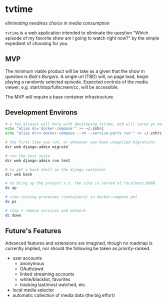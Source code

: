 # tvtime
_eliminating needless choice in media consumption_

`tvtime` is a web application intended to eliminate the question "Which episode of my favorite show am I going to watch right now?" by the simple expedient of choosing for you.

## MVP
The minimum viable product will be take as a given that the show in question is _Bob's Burgers_. A single url (TBD) will, on page load, begin playing a randomly selected episode. Expected controls of the media viewer, e.g. start/stop/fullscreen/cc, will be accessible. 

The MVP _will_ require a base container infrastructure.

## Development Environs

``` bash 
# a few aliases will help with developing tvtime, and will serve ye well with docker in general. add em to your shell profile. E.g.
echo "alias dc='docker-compose'" >> ~/.zshrc
echo "alias dcr='docker-compose --rm --service-ports run'" >> ~/.zshrc 

# the first time you run, or whenever you have unapplied migrations
dcr web django-admin migrate`

# run the test suite
dcr web django-admin run test

# to get a bash shell on the django container
dcr web bash

# to bring up the project s.t. the site is served at localhost:8000
dc up

# view running processes (containers) in docker-compose.yml
dc ps

# stop + remove services and network
dc down
```


## Future's Features
Advanced features and extensions are imagined, though no roadmap is currently implied, nor should the following be taken as priority-ranked.

- user accounts
    - anonymous
    - OAuth/pwd
    - linked streaming accounts
    - white/blacklist, favorites
    - tracking last/most watched, etc.
- local media selector
- automatic collection of media data (the big effort)

    
    
